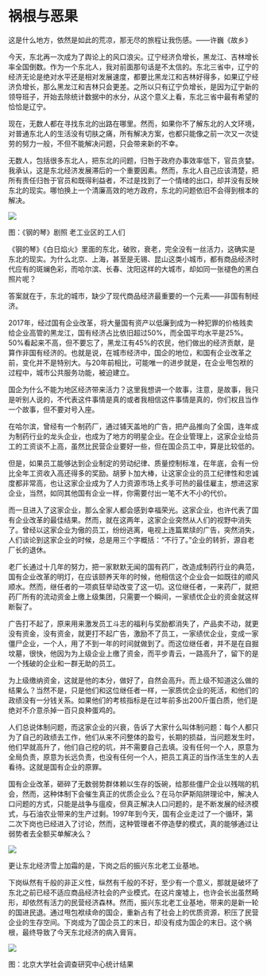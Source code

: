 
# 祸根与恶果



这是什么地方，依然是如此的荒凉，那无尽的旅程让我伤感。——许巍《故乡》



今天，东北再一次成为了舆论上的风口浪尖。辽宁经济负增长，黑龙江、吉林增长率全国倒数。作为一个东北人，我对前面那句话是不太信的。东北三省中，辽宁的经济无论是绝对水平还是相对发展速度，都要比黑龙江和吉林好得多，如果辽宁经济负增长，那么黑龙江和吉林只会更差。之所以只有辽宁负增长，是因为辽宁新的领导班子，开始去除统计数据中的水分，从这个意义上看，东北三省中最有希望的恰恰是辽宁。



现在，无数人都在寻找东北的出路在哪里。然而，如果你不了解东北的人文环境，对普通东北人的生活没有切肤之痛，所有解决方案，也都只能像之前一次又一次徒劳的努力一般，不但不能解决问题，只会带来新的不幸。



无数人，包括很多东北人，把东北的问题，归咎于政府办事效率低下，官员贪婪。我承认，这是东北经济发展滞后的一个重要因素。然而，东北人自己应该清楚，把所有责任归咎于官员和既得利益者，不过是找到了一个情绪的出口，却并没有反映东北的现实。哪怕换上一个清廉高效的地方政府，东北的问题依旧不会得到根本的解决。

![](https://img.huxiucdn.com/article/cover/201801/17/152654142395.jpg)



图：《钢的琴》剧照 老工业区的工人们



《钢的琴》《白日焰火》里面的东北，破败，衰老，完全没有一丝活力，这确实是东北的现实。为什么北京、上海，甚至是无锡、昆山这类小城市，都有商品经济时代应有的斑斓色彩，而哈尔滨、长春、沈阳这样的大城市，却如同一张褪色的黑白照片呢？



答案就在于，东北的城市，缺少了现代商品经济最重要的一个元素——非国有制经济。



2017年，经过国有企业改革，将大量国有资产以低廉到成为一种犯罪的价格贱卖给企业高管的黑龙江，国有经济占比依旧超过50%，而全国平均水平是25%。50%看起来不高，但不要忘了，黑龙江有45%的农民，他们做出的经济贡献，是算作非国有经济的。也就是说，在城市经济中，国企的地位，和国有企业改革之前，变化并不是特别大。与20年前相比，可能唯一的进步就是，在企业甩包袱的过程中，城市公共服务功能，被迫建立。



国企为什么不能为地区经济带来活力？这里我想讲一个故事，注意，是故事，我只是听别人说的，不代表这件事情是真的或者我相信这件事情是真的，你们权且当作一个故事，但不要对号入座。



在哈尔滨，曾经有一个制药厂，通过铺天盖地的广告，把产品推向了全国，连年成为制药行业的龙头企业，也成为了地方的明星企业。在企业管理上，这家企业给员工的工资谈不上高，虽然比民营企业要好一些，但在国企员工中，算是比较低的。



但是，如果员工能够达到企业制定的劳动纪律、质量控制标准，在年底，会有一份比全年工资收入高还得多的奖励。胡萝卜加大棒，让这家企业的员工纪律性和忠诚度都非常高，也让这家企业成为了人力资源市场上炙手可热的最佳雇主，想进这家企业，当然，如同其他国有企业一样，你需要付出一笔不大不小的代价。



而一旦进入了这家企业，那么全家人都会感到幸福荣光。这家企业，也许代表了国有企业改革的最佳结果。然而，就在这两年，这家企业突然从人们的视野中消失了。曾经以这家企业为傲的员工，纷纷逃离，电视上连篇累牍的广告，突然消失，人们谈论到这家企业的时候，总是用三个字概括：“不行了。”企业的转折，源自老厂长的退休。



老厂长通过十几年的努力，把一家默默无闻的国有药厂，改造成制药行业的典范，国有企业改革的明灯，在应该颐养天年的时候，他相信这个企业会一如既往的顺风顺水。然而，继任者的一项疯狂举动改变了这一切。这位继任者，一来药厂，就把药厂所有的流动资金上缴上级集团，只需要一个瞬间，一家绩优企业的资金就这样断裂了。



广告打不起了，原来用来激发员工斗志的福利与奖励都消失了，产品卖不动，就更没有资金，没有资金，就更打不起广告，激励不了员工，一家绩优企业，变成一家僵尸企业，一个人，用了不到一年的时间就做到了。而这位继任者，并不是在自掘坟墓，很快，他因为为上级企业上缴了资金，而平步青云，一路高升了，留下的是一个残破的企业和一群无助的员工。



为上级缴纳资金，这就是他的本分，做好了，自然会高升。而上级不知道这么做的结果么？当然不是，只是他们和这位继任者一样，一家质优企业的死活，和他们的政绩没有一分钱关系。如果他们的考核指标是在过年前多出200斤蛋白质，他们是绝对不介意杀掉一百只良种蛋鸡的。



人们总说体制问题，而这家企业的兴衰，告诉了大家什么叫体制问题：每个人都只为了自己的政绩去工作，他们从来不问整体的盈亏，长期的损益，当问题发生时，他们早就高升了，他们自己挖的坑，并不需要自己去填。没有任何一个人，原意为全局负责，原意为长远负责，也没有任何一个人，把员工真正的当作活生生的人去看待。这就是国有企业的原罪。



国有企业改革，砸碎了无数弱势群体赖以生存的饭碗，给那些僵尸企业以残喘的机会，然而，这种体制下会催生真正的优质企业么？在马尔萨斯陷阱理论中，解决人口问题的方式，只能是战争与瘟疫，但真正解决人口问题的，是不断发展的经济模式，与石油农业带来的生产过剩。1997年到今天，国有企业走过了一个循环，第二次下岗也已经进入了讨论，然而，这种管理者不停造孽的模式，真的能够通过让弱势者去全额买单解决么？

![](https://img.huxiucdn.com/article/cover/201801/17/152654741573.jpg)





更让东北经济雪上加霜的是，下岗之后的振兴东北老工业基地。



下岗纵然有千般的非正义性，纵然有千般的不好，至少有一个意义，那就是破坏了东北之前已经不适应商品经济社会的产业模式。在这片废墟上，也许会长出虽然畸形，却依然有活力的民营经济森林。然而，振兴东北老工业基地，带来的是新一轮的国进民退。通过甩包袱续命的国企，重新占有了社会上的优质资源，积压了民营企业的生存空间。下岗成为了国企员工的末日，却没有成为国企的末日。这个祸根，最终导致了今天东北经济的病入膏肓。

![](https://img.huxiucdn.com/article/cover/201801/17/152654006072.png)



图：北京大学社会调查研究中心统计结果